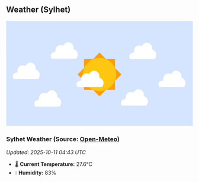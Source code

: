 ## Weather (Sylhet)
![](/weather.webp)
<!-- WEATHER-START -->
### Sylhet Weather (Source: [Open-Meteo](https://open-meteo.com))
_Updated: 2025-10-11 04:43 UTC_
* 🌡️ **Current Temperature:** 27.6°C
* 💧 **Humidity:** 83%
<!-- WEATHER-END -->





















































































































